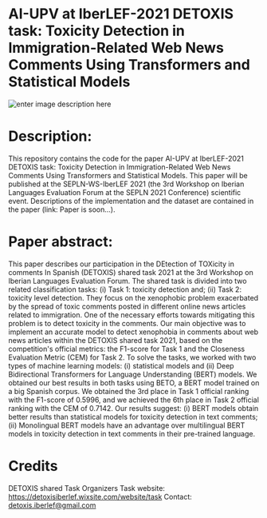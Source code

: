 # AI-UPV at IberLEF-2021 DETOXIS task: Toxicity Detection in Immigration-Related Web News Comments Using Transformers and Statistical Models

![enter image description here](https://drive.google.com/file/d/1cC_L0HSn0-oYBV-9s_VGEb3RVWsigRp-/view?usp=sharing)

# Description:
This repository contains the code for the paper AI-UPV at IberLEF-2021 DETOXIS task: Toxicity Detection in Immigration-Related Web News Comments Using Transformers and Statistical Models. This paper will be published at the SEPLN-WS-IberLEF 2021 (the 3rd Workshop on Iberian Languages Evaluation Forum at the SEPLN 2021 Conference) scientific event. Descriptions of the implementation and the dataset are contained in the paper (link: Paper is soon...).

# Paper abstract:
This paper describes our participation in the DEtection of TOXicity in comments In Spanish (DETOXIS) shared task 2021 at the 3rd Workshop on Iberian Languages Evaluation Forum. The shared task is divided into two related classification tasks: (i) Task 1: toxicity detection and; (ii) Task 2: toxicity level detection. They focus on the xenophobic problem exacerbated by the spread of toxic comments posted in different online news articles related to immigration. One of the necessary efforts towards mitigating this problem is to detect toxicity in the comments. Our main objective was to implement an accurate model to detect xenophobia in comments about web news articles within the DETOXIS shared task 2021, based on the competition's official metrics: the F1-score for Task 1 and the Closeness Evaluation Metric (CEM) for Task 2. To solve the tasks, we worked with two types of machine learning models: (i) statistical models and (ii) Deep Bidirectional Transformers for Language Understanding (BERT) models. We obtained our best results in both tasks using BETO, a BERT model trained on a big Spanish corpus. We obtained the 3rd place in Task 1 official ranking with the F1-score of 0.5996, and we achieved the 6th place in Task 2 official ranking with the CEM of 0.7142. Our results suggest: (i) BERT models obtain better results than statistical models for toxicity detection in text comments; (ii) Monolingual BERT models have an advantage over multilingual BERT models in toxicity detection in text comments in their pre-trained language.

  

# Credits
DETOXIS shared Task Organizers
Task website: https://detoxisiberlef.wixsite.com/website/task
Contact: detoxis.iberlef@gmail.com
<!--stackedit_data:
eyJoaXN0b3J5IjpbLTE2Mzc4MTg0MzksNzkwMDg4NDQyLC0yMD
k2MjMxODk2XX0=
-->